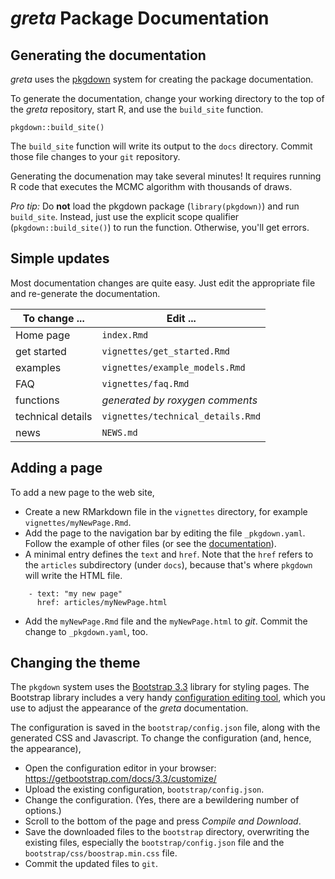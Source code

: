 # *greta* Package Documentation

## Generating the documentation
*greta* uses the [pkgdown](http://pkgdown.r-lib.org/) system
for creating the package documentation.

To generate the documentation, change your working directory to the top
of the *greta* repository,
start R, and use the `build_site` function.

```
pkgdown::build_site()
```

The `build_site` function will write its output to the `docs` directory.
Commit those file changes to your `git` repository.

Generating the documenation may take several minutes!
It requires running R code that executes the MCMC algorithm
with thousands of draws.

*Pro tip:* Do **not** load the pkgdown package (`library(pkgdown)`) and run `build_site`.
Instead, just use the explicit scope qualifier (`pkgdown::build_site()`)
to run the function.
Otherwise, you'll get errors.

## Simple updates
Most documentation changes are quite easy. Just edit the appropriate file
and re-generate the documentation.

To change ...       |  Edit ...
--------------------|------------------------
Home page           |  `index.Rmd`
get started         |  `vignettes/get_started.Rmd`
examples            |  `vignettes/example_models.Rmd`
FAQ                 |  `vignettes/faq.Rmd`
functions           |  *generated by roxygen comments*
technical details   |  `vignettes/technical_details.Rmd`
news                |  `NEWS.md`

## Adding a page
To add a new page to the web site,

* Create a new RMarkdown file in the `vignettes` directory,
  for example `vignettes/myNewPage.Rmd`.
* Add the page to the navigation bar by editing the file `_pkgdown.yaml`.
  Follow the example of other files
  (or see the [documentation](http://pkgdown.r-lib.org/reference/build_site.html#yaml-config-navbar)).
* A minimal entry defines the `text` and `href`.
  Note that the `href` refers to the `articles` subdirectory (under `docs`),
  because that's where `pkgdown` will write the HTML file.
  
```
    - text: "my new page"
      href: articles/myNewPage.html
```

* Add the `myNewPage.Rmd` file and the `myNewPage.html` to *git*.
  Commit the change to `_pkgdown.yaml`, too.

## Changing the theme
The `pkgdown` system uses the [Bootstrap 3.3](https://getbootstrap.com/docs/3.3/)
library for styling pages.
The Bootstrap library includes a very handy
[configuration editing tool](https://getbootstrap.com/docs/3.3/customize/),
which you use to adjust the appearance of the *greta* documentation.

The configuration is saved in the `bootstrap/config.json` file,
along with the generated CSS and Javascript.
To change the configuration (and, hence, the appearance),

* Open the configuration editor in your browser:
  https://getbootstrap.com/docs/3.3/customize/
* Upload the existing configuration, `bootstrap/config.json`.
* Change the configuration.
  (Yes, there are a bewildering number of options.)
* Scroll to the bottom of the page and press *Compile and Download*.
* Save the downloaded files to the `bootstrap` directory,
  overwriting the existing files,
  especially the `bootstrap/config.json` file and the `bootstrap/css/boostrap.min.css` file.
* Commit the updated files to `git`.
